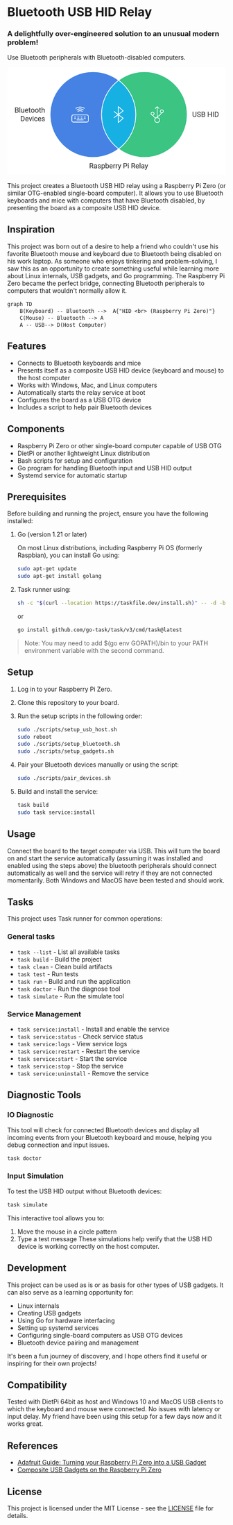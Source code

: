 # Bluetooth USB HID Relay

### A delightfully over-engineered solution to an unusual modern problem! 
Use Bluetooth peripherals with Bluetooth-disabled computers.

![Bluetooth USB HID Relay Overview](./assets/bluetooth-usb-peripheral-relay-image.png)


This project creates a Bluetooth USB HID relay using a Raspberry Pi Zero (or similar OTG-enabled single-board computer). It allows you to use Bluetooth keyboards and mice with computers that have Bluetooth disabled, by presenting the board as a composite USB HID device.

## Inspiration

This project was born out of a desire to help a friend who couldn't use his favorite Bluetooth mouse and keyboard due to Bluetooth being disabled on his work laptop. As someone who enjoys tinkering and problem-solving, I saw this as an opportunity to create something useful while learning more about Linux internals, USB gadgets, and Go programming. The Raspberry Pi Zero became the perfect bridge, connecting Bluetooth peripherals to computers that wouldn't normally allow it.

```mermaid
graph TD
    B(Keyboard) -- Bluetooth -->  A{"HID <br> (Raspberry Pi Zero)"}
    C(Mouse) -- Bluetooth --> A
    A -- USB--> D(Host Computer)
```

## Features

- Connects to Bluetooth keyboards and mice
- Presents itself as a composite USB HID device (keyboard and mouse) to the host computer
- Works with Windows, Mac, and Linux computers
- Automatically starts the relay service at boot
- Configures the board as a USB OTG device
- Includes a script to help pair Bluetooth devices

## Components

- Raspberry Pi Zero or other single-board computer capable of USB OTG
- DietPi or another lightweight Linux distribution
- Bash scripts for setup and configuration
- Go program for handling Bluetooth input and USB HID output
- Systemd service for automatic startup

## Prerequisites

Before building and running the project, ensure you have the following installed:

1. Go (version 1.21 or later)

   On most Linux distributions, including Raspberry Pi OS (formerly Raspbian), you can install Go using:

   ```bash
   sudo apt-get update
   sudo apt-get install golang
   ```
2. Task runner using:

   ```bash
   sh -c "$(curl --location https://taskfile.dev/install.sh)" -- -d -b ~/.local/bin
   ```

   or

   ```bash
   go install github.com/go-task/task/v3/cmd/task@latest
   ```
> Note: You may need to add $(go env GOPATH)/bin to your PATH environment variable with the second command.

## Setup

1. Log in to your Raspberry Pi Zero.
2. Clone this repository to your board.
3. Run the setup scripts in the following order:

   ```bash
   sudo ./scripts/setup_usb_host.sh
   sudo reboot
   sudo ./scripts/setup_bluetooth.sh
   sudo ./scripts/setup_gadgets.sh
   ```

5. Pair your Bluetooth devices manually or using the script:
   ```bash
   sudo ./scripts/pair_devices.sh
   ```

4. Build and install the service:
   ```bash
   task build
   sudo task service:install
   ```

## Usage

Connect the board to the target computer via USB. This will turn the board on and start the service automatically (assuming it was installed and enabled using the steps above) the bluetooth peripherals should connect automatically as well and the service will retry if they are not connected momentarily. Both Windows and MacOS have been tested and should work.

## Tasks

This project uses Task runner for common operations:

### General tasks
- `task --list` - List all available tasks
- `task build` - Build the project
- `task clean` - Clean build artifacts
- `task test` - Run tests
- `task run` - Build and run the application
- `task doctor` - Run the diagnose tool
- `task simulate` - Run the simulate tool

### Service Management
- `task service:install` - Install and enable the service
- `task service:status` - Check service status
- `task service:logs` - View service logs
- `task service:restart` - Restart the service
- `task service:start` - Start the service
- `task service:stop` - Stop the service
- `task service:uninstall` - Remove the service

## Diagnostic Tools

### IO Diagnostic

This tool will check for connected Bluetooth devices and display all incoming events from your Bluetooth keyboard and mouse, helping you debug connection and input issues.

```bash
task doctor
```

### Input Simulation
To test the USB HID output without Bluetooth devices:

```bash
task simulate
```

This interactive tool allows you to:
1. Move the mouse in a circle pattern
2. Type a test message
These simulations help verify that the USB HID device is working correctly on the host computer.

## Development

This project can be used as is or as basis for other types of USB gadgets. It can also serve as a learning opportunity for:
- Linux internals
- Creating USB gadgets
- Using Go for hardware interfacing
- Setting up systemd services
- Configuring single-board computers as USB OTG devices
- Bluetooth device pairing and management

It's been a fun journey of discovery, and I hope others find it useful or inspiring for their own projects!

## Compatibility

Tested with DietPi 64bit as host and Windows 10 and MacOS USB clients to which the keyboard and mouse were connected. No issues with latency or input delay. My friend have been using this setup for a few days now and it works great.

## References

- [Adafruit Guide: Turning your Raspberry Pi Zero into a USB Gadget](https://cdn-learn.adafruit.com/downloads/pdf/turning-your-raspberry-pi-zero-into-a-usb-gadget.pdf)
- [Composite USB Gadgets on the Raspberry Pi Zero](https://www.isticktoit.net/?p=1383)

## License

This project is licensed under the MIT License - see the [LICENSE](LICENSE) file for details.
